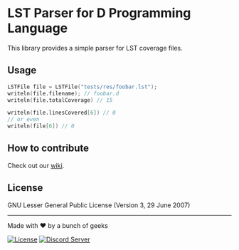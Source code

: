 # LST Parser for D Programming Language

This library provides a simple parser for LST coverage files.

## Usage

```d
LSTFile file = LSTFile("tests/res/foobar.lst");
writeln(file.filename); // foobar.d
writeln(file.totalCoverage) // 15

writeln(file.linesCovered[6]) // 0
// or even
writeln(file[6]) // 0
```

## How to contribute
Check out our [wiki](https://wiki.aurorafoss.org/).

## License
GNU Lesser General Public License (Version 3, 29 June 2007)

---
Made with ❤ by a bunch of geeks

[![License](https://img.shields.io/badge/license-LGPLv3-lightgrey.svg)](https://www.gnu.org/licenses/lgpl-3.0.html) [![Discord Server](https://discordapp.com/api/guilds/350229534832066572/embed.png)](https://discord.gg/4YuxJj)
